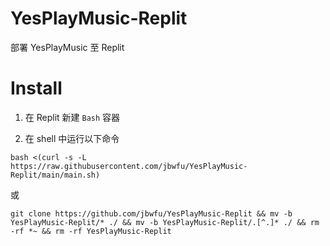 # YesPlayMusic-Replit
 部署 YesPlayMusic 至 Replit

# Install

1. 在 Replit 新建 `Bash` 容器

2. 在 shell 中运行以下命令

```
bash <(curl -s -L https://raw.githubusercontent.com/jbwfu/YesPlayMusic-Replit/main/main.sh)
```

或

```
git clone https://github.com/jbwfu/YesPlayMusic-Replit && mv -b YesPlayMusic-Replit/* ./ && mv -b YesPlayMusic-Replit/.[^.]* ./ && rm -rf *~ && rm -rf YesPlayMusic-Replit
```
